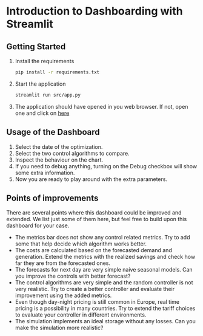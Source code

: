 # Introduction to Dashboarding with Streamlit


## Getting Started

1. Install the requirements

    ```bash
    pip install -r requirements.txt
    ```

1. Start the application

    ```bash
    streamlit run src/app.py
    ```

1. The application should have opened in you web browser. If not, open one and click on [here](http://localhost:8501)


## Usage of the Dashboard

1. Select the date of the optimization.
2. Select the two control algorithms to compare.
3. Inspect the behaviour on the chart.
4. If you need to debug anything, turning on the Debug checkbox will show some extra information.
5. Now you are ready to play around with the extra parameters.


## Points of improvements

There are several points where this dashboard could be improved and extended. We list just some of
them here, but feel free to build upon this dashboard for your case.

- The metrics bar does not show any control related metrics. Try to add some that help decide which algorithm works better.
- The costs are calculated based on the forecasted demand and generation. Extend the metrics with the realized savings and check how far they are from the forecasted ones.
- The forecasts for next day are very simple naive seasonal models. Can you improve the controls with better forecast?
- The control algorithms are very simple and the random controller is not very realistic. Try to create a better controller and evaluate their improvement using the added metrics.
- Even though day-night pricing is still common in Europe, real time pricing is a possibility in many countries. Try to extend the tariff choices to evaluate your controller in different environments.
- The simulation implements an ideal storage without any losses. Can you make the simulation more realistic?
